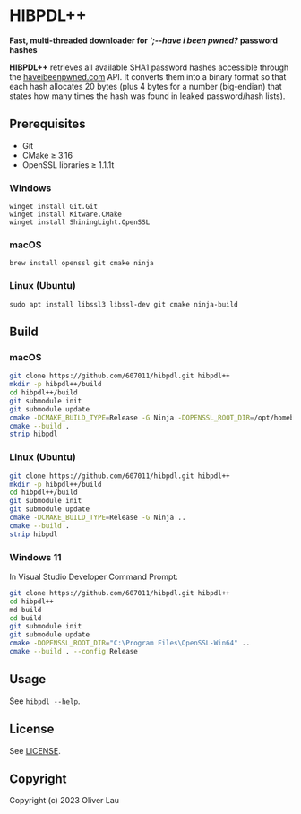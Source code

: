 # HIBPDL++

**Fast, multi-threaded downloader for _';--have i been pwned?_ password hashes**

**HIBPDL++** retrieves all available SHA1 password hashes accessible through the [haveibeenpwned.com](https://haveibeenpwned.com/) API. It converts them into a binary format so that each hash allocates 20 bytes (plus 4 bytes for a number (big-endian) that states how many times the hash was found in leaked password/hash lists).

## Prerequisites

- Git
- CMake ≥ 3.16
- OpenSSL libraries ≥ 1.1.1t

### Windows

```
winget install Git.Git
winget install Kitware.CMake
winget install ShiningLight.OpenSSL
```

### macOS

```
brew install openssl git cmake ninja
```

### Linux (Ubuntu)

```
sudo apt install libssl3 libssl-dev git cmake ninja-build
```

## Build

### macOS

```bash
git clone https://github.com/607011/hibpdl.git hibpdl++
mkdir -p hibpdl++/build
cd hibpdl++/build
git submodule init
git submodule update
cmake -DCMAKE_BUILD_TYPE=Release -G Ninja -DOPENSSL_ROOT_DIR=/opt/homebrew/Cellar/openssl@3/3.1.0 ..
cmake --build .
strip hibpdl
```

### Linux (Ubuntu)

```bash
git clone https://github.com/607011/hibpdl.git hibpdl++
mkdir -p hibpdl++/build
cd hibpdl++/build
git submodule init
git submodule update
cmake -DCMAKE_BUILD_TYPE=Release -G Ninja ..
cmake --build .
strip hibpdl
```

### Windows 11

In Visual Studio Developer Command Prompt:

```bash
git clone https://github.com/607011/hibpdl.git hibpdl++
cd hibpdl++
md build
cd build
git submodule init
git submodule update
cmake -DOPENSSL_ROOT_DIR="C:\Program Files\OpenSSL-Win64" ..
cmake --build . --config Release
```

## Usage

See `hibpdl --help`.

## License

See [LICENSE](LICENSE).

## Copyright

Copyright (c) 2023 Oliver Lau
